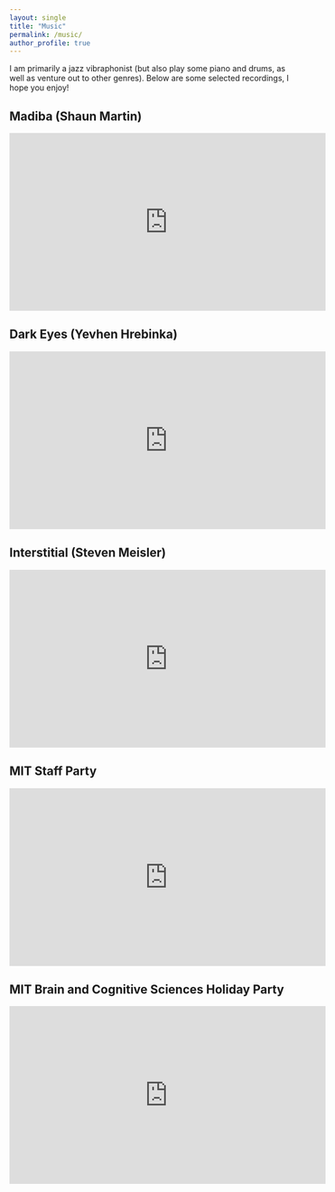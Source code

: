 ```yaml
---
layout: single
title: "Music"
permalink: /music/
author_profile: true
---
```


I am primarily a jazz vibraphonist (but also play some piano and drums, as well as venture out to other genres). Below are some selected recordings, I hope you enjoy!

## Madiba (Shaun Martin)
<iframe width="560" height="315" src="https://www.youtube.com/embed/C_oE_s0Op78?start=4803&amp;end=5249" frameborder="0" allow="accelerometer; autoplay; encrypted-media; gyroscope; picture-in-picture" allowfullscreen></iframe>

## Dark Eyes (Yevhen Hrebinka)
<iframe width="560" height="315" src="https://www.youtube.com/embed/C_oE_s0Op78?start=6485&amd;end=7017" frameborder="0" allow="accelerometer; autoplay; encrypted-media; gyroscope; picture-in-picture" allowfullscreen></iframe>

## Interstitial (Steven Meisler)
<iframe width="560" height="315" src="https://www.youtube.com/embed/C_oE_s0Op78?start=7054&amp;end=7442" frameborder="0" allow="accelerometer; autoplay; encrypted-media; gyroscope; picture-in-picture" allowfullscreen></iframe>

## MIT Staff Party
<iframe width="560" height="315" src="https://www.youtube.com/watch?v=czZjgHPXNgQ" frameborder="0" allow="accelerometer; autoplay; encrypted-media; gyroscope; picture-in-picture" allowfullscreen></iframe>

## MIT Brain and Cognitive Sciences Holiday Party
<iframe width="560" height="315" src="https://www.youtube.com/watch?v=5EF1_zl3R0U" frameborder="0" allow="accelerometer; autoplay; encrypted-media; gyroscope; picture-in-picture" allowfullscreen></iframe>
